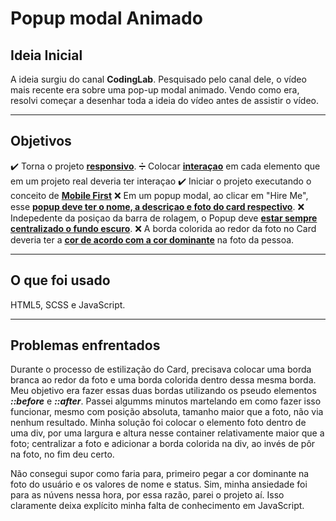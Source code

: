 # Popup modal Animado

## Ideia Inicial
A ideia surgiu do canal <b>CodingLab</b>. Pesquisado pelo canal dele, o vídeo mais recente era sobre uma pop-up modal animado. Vendo como era, resolvi começar a desenhar toda a ideia do vídeo antes de assistir o vídeo.

---
## Objetivos
:heavy_check_mark: Torna o projeto <b><u>responsivo</u></b>. 
:heavy_division_sign: Colocar <b><u>interaçao</u></b> em cada elemento que em um projeto real deveria ter interaçao
:heavy_check_mark: Iniciar o projeto executando o conceito de <b><u>Mobile First</b></u>
:x: Em um popup modal, ao clicar em "Hire Me", esse <b><u>popup deve ter o nome, a descriçao e foto do card respectivo</b></u>.
:x: Indepedente da posiçao da barra de rolagem, o Popup deve <b><u>estar sempre centralizado o fundo escuro</b></u>.
:x: A borda colorida ao redor da foto no Card deveria ter a <u><b>cor de acordo com a cor dominante</u></b> na foto da pessoa.

---
## O que foi usado
HTML5, SCSS e JavaScript.

---
## Problemas enfrentados
Durante o processo de estilização do Card, precisava colocar uma borda branca ao redor da foto e uma borda colorida dentro dessa mesma borda. Meu objetivo era fazer essas duas bordas utilizando os pseudo elementos <b><i>::before</b></i> e <b><i>::after</b></i>. Passei algumms minutos martelando em como fazer isso funcionar, mesmo com posição absoluta, tamanho maior que a foto, não via nenhum resultado. Minha solução foi colocar o elemento foto dentro de uma div, por uma largura e altura nesse container relativamente maior que a foto; centralizar a foto e adicionar a borda colorida na div, ao invés de pôr na foto, no fim deu certo.

Não consegui supor como faria para, primeiro pegar a cor dominante na foto do usuário e os valores de nome e status. Sim, minha ansiedade foi para as núvens nessa hora, por essa razão, parei o projeto aí. Isso claramente deixa explícito minha falta de conhecimento em JavaScript.